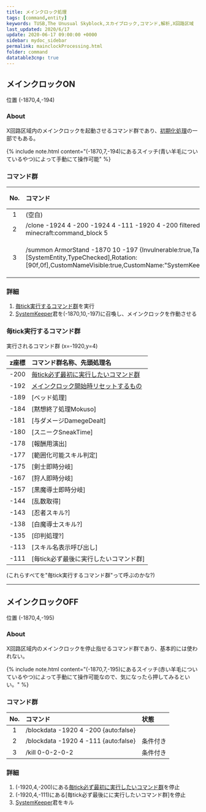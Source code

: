 ```yaml
---
title: メインクロック処理
tags: [command,entity]
keywords: TUSB,The Unusual Skyblock,スカイブロック,コマンド,解析,X回路区域
last_updated: 2020/6/17
update: 2020-06-17 09:00:00 +0000
sidebar: mydoc_sidebar
permalink: mainclockProcessing.html
folder: command
datatable3cnp: true
---
```


## メインクロックON

<span class="label label-primary">位置 (-1870,4,-194)</span>

### About

X回路区域内のメインクロックを起動させるコマンド群であり、[初期化処理](initializeProcessing.html)の一部でもある。

{% include note.html content="(-1870,7,-194)にあるスイッチ(青い羊毛についているやつ)によって手動にて操作可能" %}

### コマンド群

<div class="datatable3cnp-begin"></div>

|No.|コマンド|状態|
|:-:|:-|:-|
|1|(空白)|
|2|/clone -1924 4 -200 -1924 4 -111 -1920 4 -200 filtered force minecraft:command_block 5|
|3|/summon ArmorStand -1870 10 -197 {Invulnerable:true,Tags:[SystemEntity,TypeChecked],Rotation:[90f,0f],CustomNameVisible:true,CustomName:"SystemKeeper",UUIDMost:2l,UUIDLeast:2l}|条件付き|

<div class="datatable3cnp-begin"></div>

### 詳細

1. [毎tick実行するコマンド群](#毎tick実行するコマンド群)を実行
2. [SystemKeeper](TUSB_Analysis_Entity.html#systemkeeper)君を(-1870,10,-197)に召喚し、メインクロックを作動させる

### 毎tick実行するコマンド群

実行されるコマンド群 (x=-1920,y=4)

|z座標|コマンド群名称、先頭処理名|
|:-:|:-|
|-200|[毎tick必ず最初に実行したいコマンド群](runFirst.html)|
|-192|[メインクロック開始時リセットするもの](reset.html)|
|-189|[ベッド処理]|
|-184|[黙想終了処理Mokuso]|
|-181|[与ダメージDamegeDealt]|
|-180|[スニークSneakTime]|
|-178|[報酬用演出]|
|-177|[範囲化可能スキル判定]|
|-175|[剣士即時分岐]|
|-167|[狩人即時分岐]|
|-157|[黒魔導士即時分岐]|
|-144|[乱数取得]|
|-143|[忍者スキル?]|
|-138|[白魔導士スキル?]|
|-135|[印判処理?]|
|-113|[スキル名表示呼び出し]|
|-111|[毎tick必ず最後に実行したいコマンド群]|

(これらすべてを"毎tick実行するコマンド群"って呼ぶのかな?)

---

## メインクロックOFF

<span class="label label-primary">位置 (-1870,4,-195)</span>

### About

X回路区域内のメインクロックを停止指せるコマンド群であり、基本的には使われない。

{% include note.html content="(-1870,7,-195)にあるスイッチ(赤い羊毛についているやつ)によって手動にて操作可能なので、気になったら押してみるといい。" %}

### コマンド群

|No.|コマンド|状態|
|:-:|:-|:-|
|1|/blockdata -1920 4 -200 {auto:false}|
|2|/blockdata -1920 4 -111 {auto:false}|条件付き|
|3|/kill 0-0-2-0-2|条件付き|

### 詳細

1. (-1920,4,-200)にある[毎tick必ず最初に実行したいコマンド群](runFirst.html)を停止
2. (-1920,4,-111)にある[毎tick必ず最後にに実行したいコマンド群]を停止
3. [SystemKeeper](TUSB_Analysis_Entity.html#systemkeeper)君をキル
